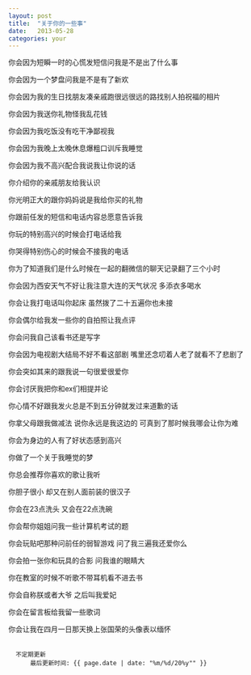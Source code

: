 ```yaml
---
layout: post
title:  "关于你的一些事"
date:   2013-05-28
categories: your
---
```

<p>你会因为短瞬一时的心慌发短信问我是不是出了什么事</p>
<p>你会因为一个梦盘问我是不是有了新欢</p>
<p>你会因为我的生日找朋友凑亲戚跑很远很远的路找别人拍祝福的相片</p>
<p>你会因为我送你礼物怪我乱花钱</p>
<p>你会因为我吃饭没有吃干净鄙视我</p>
<p>你会因为我晚上太晚休息爆粗口训斥我睡觉</p>
<p>你会因为我不高兴配合我说我让你说的话</p>
<p>你介绍你的亲戚朋友给我认识</p>
<p>你光明正大的跟你妈妈说是我给你买的礼物</p>
<p>你跟前任发的短信和电话内容总愿意告诉我</p>
<p>你玩的特别高兴的时候会打电话给我</p>
<p>你哭得特别伤心的时候会不接我的电话</p>
<p>你为了知道我们是什么时候在一起的翻微信的聊天记录翻了三个小时</p>
<p>你会因为西安天气不好让我注意大连的天气状况 多添衣多喝水</p>
<p>你会让我打电话叫你起床 虽然拨了二十五遍你也未接</p>
<p>你会偶尔给我发一些你的自拍照让我点评</p>
<p>你会问我自己该看书还是写字</p>
<p>你会因为电视剧大结局不好不看这部剧 嘴里还念叨着人老了就看不了悲剧了</p>
<p>你会突如其来的跟我说一句很爱很爱你</p>
<p>你会讨厌我把你和ex们相提并论</p>
<p>你心情不好跟我发火总是不到五分钟就发过来道歉的话</p>
<p>你拿父母跟我做减法 说你永远是我这边的 可真到了那时候我哪会让你为难</p>
<p>你会为身边的人有了好状态感到高兴</p>
<p>你做了一个关于我睡觉的梦</p>
<p>你总会推荐你喜欢的歌让我听</p>
<p>你胆子很小 却又在别人面前装的很汉子</p>
<p>你会在23点洗头 又会在22点洗碗</p>
<p>你会帮你姐姐问我一些计算机考试的题</p>
<p>你会玩贴吧那种问前任的弱智游戏 问了我三遍我还爱你么</p>
<p>你会拍一张你和玩具的合影 问我谁的眼睛大</p>
<p>你在教室的时候不听歌不带耳机看不进去书</p>
<p>你会自称朕或者大爷 之后叫我爱妃</p>
<p>你会在留言板给我留一些歌词</p>
<p>你会让我在四月一日那天换上张国荣的头像表以缅怀</p>
<br>
<code>  不定期更新 
      最后更新时间: {{ page.date | date: "%m/%d/20%y"" }}</code>
